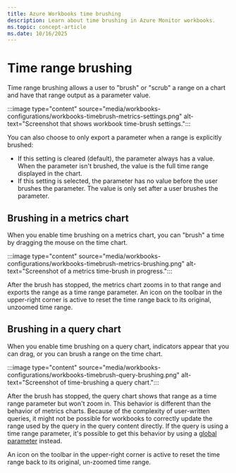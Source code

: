 ```yaml
---
title: Azure Workbooks time brushing
description: Learn about time brushing in Azure Monitor workbooks.
ms.topic: concept-article
ms.date: 10/16/2025
---
```


# Time range brushing 

Time range brushing allows a user to "brush" or "scrub" a range on a chart and have that range output as a parameter value.

:::image type="content" source="media/workbooks-configurations/workbooks-timebrush-metrics-settings.png" alt-text="Screenshot that shows workbook time-brush settings.":::

You can also choose to only export a parameter when a range is explicitly brushed:

 - If this setting is cleared (default), the parameter always has a value. When the parameter isn't brushed, the value is the full time range displayed in the chart.
 - If this setting is selected, the parameter has no value before the user brushes the parameter. The value is only set after a user brushes the parameter.

## Brushing in a metrics chart

When you enable time brushing on a metrics chart, you can "brush" a time by dragging the mouse on the time chart.

:::image type="content" source="media/workbooks-configurations/workbooks-timebrush-metrics-brushing.png" alt-text="Screenshot of a metrics time-brush in progress.":::

After the brush has stopped, the metrics chart zooms in to that range and exports the range as a time range parameter.
An icon on the toolbar in the upper-right corner is active to reset the time range back to its original, unzoomed time range.

## Brushing in a query chart

When you enable time brushing on a query chart, indicators appear that you can drag, or you can brush a range on the time chart.

:::image type="content" source="media/workbooks-configurations/workbooks-timebrush-query-brushing.png" alt-text="Screenshot of time-brushing a query chart.":::

After the brush has stopped, the query chart shows that range as a time range parameter but won't zoom in. This behavior is different than the behavior of metrics charts. Because of the complexity of user-written queries, it might not be possible for workbooks to correctly update the range used by the query in the query content directly. If the query is using a time range parameter, it's possible to get this behavior by using a [global parameter](workbooks-parameters.md#global-parameters) instead.

An icon on the toolbar in the upper-right corner is active to reset the time range back to its original, un-zoomed time range.
